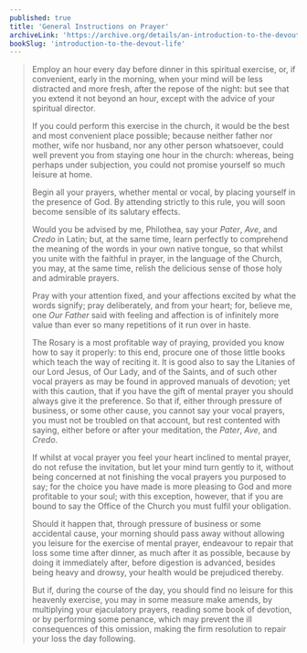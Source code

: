 ```yaml
---
published: true
title: 'General Instructions on Prayer'
archiveLink: 'https://archive.org/details/an-introduction-to-the-devout-life/page/47?view=theater'
bookSlug: 'introduction-to-the-devout-life'
---
```


> Employ an hour every day before dinner in this spiritual exercise, or, if convenient, early in the morning, when your mind will be less distracted and more fresh, after the repose of the night: but see that you extend it not beyond an hour, except with the advice of your spiritual director.
>
> If you could perform this exercise in the church, it would be the best and most convenient place possible; because neither father nor mother, wife nor husband, nor any other person whatsoever, could well prevent you from staying one hour in the church: whereas, being perhaps under subjection, you could not promise yourself so much leisure at home.
>
> Begin all your prayers, whether mental or vocal, by placing yourself in the presence of God. By attending strictly to this rule, you will soon become sensible of its salutary effects.
>
> Would you be advised by me, Philothea, say your *Pater*, *Ave*, and *Credo* in Latin; but, at the same time, learn perfectly to comprehend the meaning of the words in your own native tongue, so that whilst you unite with the faithful in prayer, in the language of the Church, you may, at the same time, relish the delicious sense of those holy and admirable prayers.
>
> Pray with your attention fixed, and your affections excited by what the words signify; pray deliberately, and from your heart; for, believe me, one *Our Father* said with feeling and affection is of infinitely more value than ever so many repetitions of it run over in haste.
>
> The Rosary is a most profitable way of praying, provided you know how to say it properly: to this end, procure one of those little books which teach the way of reciting it. It is good also to say the Litanies of our Lord Jesus, of Our Lady, and of the Saints, and of such other vocal prayers as may be found in approved manuals of devotion; yet with this caution, that if you have the gift of mental prayer you should always give it the preference. So that if, either through pressure of business, or some other cause, you cannot say your vocal prayers, you must not be troubled on that account, but rest contented with saying, either before or after your meditation, the *Pater*, *Ave*, and *Credo*.
>
> If whilst at vocal prayer you feel your heart inclined to mental prayer, do not refuse the invitation, but let your mind turn gently to it, without being concerned at not finishing the vocal prayers you purposed to say; for the choice you have made is more pleasing to God and more profitable to your soul; with this exception, however, that if you are bound to say the Office of the Church you must fulfil your obligation.
>
> Should it happen that, through pressure of business or some accidental cause, your morning should pass away without allowing you leisure for the exercise of mental prayer, endeavour to repair that loss some time after dinner, as much after it as possible, because by doing it immediately after, before digestion is advanċed, besides being heavy and drowsy, your health would be prejudiced thereby.
>
> But if, during the course of the day, you should find no leisure for this heavenly exercise, you may in some measure make amends, by multiplying your ejaculatory prayers, reading some book of devotion, or by performing some penance, which may prevent the ill consequences of this omission, making the firm resolution to repair your loss the day following.